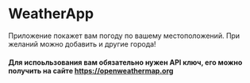 # WeatherApp
Приложение покажет вам погоду по вашему местоположений. При желаний можно добавить и другие города!

#### Для испоьльзования вам обязательно нужен API ключ, его можно получить на сайте https://openweathermap.org

